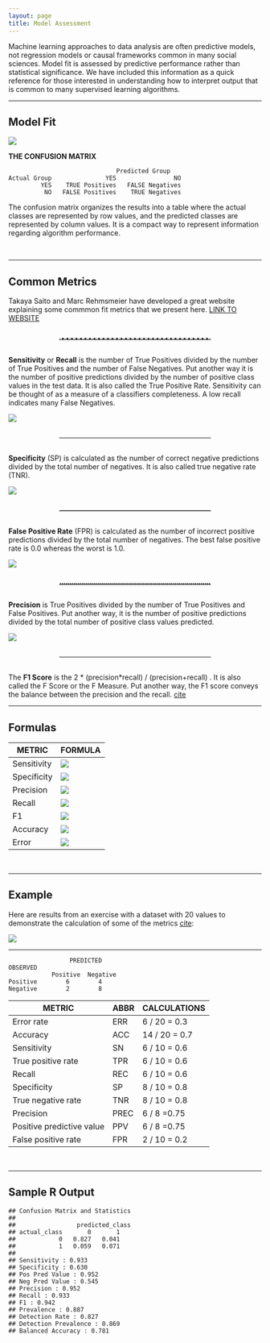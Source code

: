 ```yaml
---
layout: page
title: Model Assessment
---
```



Machine learning approaches to data analysis are often predictive models, not regression models or causal frameworks common in many social sciences. Model fit is assessed by predictive performance rather than statistical significance. We have included this information as a quick reference for those interested in understanding how to interpret output that is common to many supervised learning algorithms. 

--------------------

## Model Fit

![](../assets/images/four-outcomes-of-classifier.png)  


**THE CONFUSION MATRIX**

```
                              Predicted Group
Actual Group               YES                NO   
         YES    TRUE Positives   FALSE Negatives
          NO   FALSE Positives    TRUE Negatives
```

The confusion matrix organizes the results into a table where the actual classes are represented by row values, and the predicted classes are represented by column values. It is a compact way to represent information regarding algorithm performance. 


<br>

--------------------

## Common Metrics  

Takaya Saito and Marc Rehmsmeier have developed a great website explaining some commmon fit metrics that we present here. [LINK TO WEBSITE](https://classeval.wordpress.com/introduction/basic-evaluation-measures/)

<br>
<hr style="border-top:dashed; color:lightgray; width:60%; text-align:center; margin: 0 auto;" >
<br>


**Sensitivity** or **Recall** is the number of True Positives divided by the number of True Positives and the number of False Negatives. Put another way it is the number of positive predictions divided by the number of positive class values in the test data. It is also called the True Positive Rate. Sensitivity can be thought of as a measure of a classifiers completeness. A low recall indicates many False Negatives.

![](../assets/images/sensitivity.png)  

<br>
<hr style="width:60%; text-align:center; margin: 0 auto;" >
<br>


**Specificity** (SP) is calculated as the number of correct negative predictions divided by the total number of negatives. It is also called true negative rate (TNR). 

![](../assets/images/specificity.png)  

<br>
<hr style="border-top:1px dotted lightgray; width:60%; text-align:center; margin: 0 auto;" >
<br>




**False Positive Rate** (FPR) is calculated as the number of incorrect positive predictions divided by the total number of negatives. The best false positive rate is 0.0 whereas the worst is 1.0. 

![](../assets/images/false-positive-rate.png)  

<br>
<hr style="border-top:2px dotted lightgray; border-bottom:none; width:60%; text-align:center; margin: 0 auto;" >
<br>



**Precision** is True Positives divided by the number of True Positives and False Positives. Put another way, it is the number of positive predictions divided by the total number of positive class values predicted.


![](../assets/images/precision.png)  

<br>
<hr style="width:60%; text-align:center; margin: 0 auto; border:none;" >
<br>


The **F1 Score** is the 2 * (precision*recall) / (precision+recall) . It is also called the F Score or the F Measure. Put another way, the F1 score conveys the balance between the precision and the recall. [cite](https://machinelearningmastery.com/classification-accuracy-is-not-enough-more-performance-measures-you-can-use/)


--------


## Formulas

| METRIC                 |  FORMULA                     |
|------------------------|------------------------------|
|  Sensitivity           | ![](../assets/images/sens.png)  |
|  Specificity           | ![](../assets/images/spec.png)  |
|  Precision             | ![](../assets/images/prec.png)  |
|  Recall                | ![](../assets/images/sens.png)  |
|  F1                    | ![](../assets/images/f1.png)  |
|  Accuracy              | ![](../assets/images/acc.png)   |
|  Error                 | ![](../assets/images/err.png)   |


<br>

----------------------------


## Example

Here are results from an exercise with a dataset with 20 values to demonstrate the calculation of some of the metrics [cite](https://classeval.wordpress.com/introduction/basic-evaluation-measures/):

![](../assets/images/example-of-confusion-matrix.png)

-------------

```
                 PREDICTED		
OBSERVED            
            Positive  Negative
Positive        6        4
Negative        2        8
```


| METRIC                    | ABBR    | CALCULATIONS |
|---------------------------|-----------|--------------|
| Error rate                | ERR  | 6 / 20 = 0.3     |
| Accuracy                  | ACC  | 14 / 20 = 0.7    |
| Sensitivity               | SN   | 6 / 10 = 0.6     |
| True positive rate        | TPR  | 6 / 10 = 0.6     |
| Recall                    | REC  | 6 / 10 = 0.6     |
| Specificity               | SP   | 8 / 10 = 0.8     |
| True negative rate        | TNR  | 8 / 10 = 0.8     |
| Precision                 | PREC | 6 / 8 =0.75      |
| Positive predictive value | PPV  | 6 / 8 =0.75      |
| False positive rate       | FPR  | 2 / 10 = 0.2     |


<br>

-------------

## Sample R Output

```
## Confusion Matrix and Statistics
##
##                 predicted_class
## actual_class       0       1
##            0   0.827   0.041
##            1   0.059   0.071
##
## Sensitivity : 0.933
## Specificity : 0.630
## Pos Pred Value : 0.952
## Neg Pred Value : 0.545
## Precision : 0.952
## Recall : 0.933
## F1 : 0.942
## Prevalence : 0.887
## Detection Rate : 0.827
## Detection Prevalence : 0.869
## Balanced Accuracy : 0.781
```





<style>
img {
  display: block;
  margin-left: auto;
  margin-right: auto;
}
</style>





